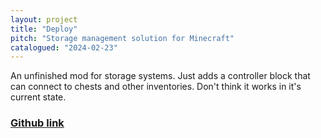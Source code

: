 ```yaml
---
layout: project
title: "Deploy"
pitch: "Storage management solution for Minecraft"
catalogued: "2024-02-23"
---
```


An unfinished mod for storage systems. Just adds a controller block that can
connect to chests and other inventories. Don't think it works in it's current
state.

### [Github link](https://github.com/rwilliaise/deploy)
